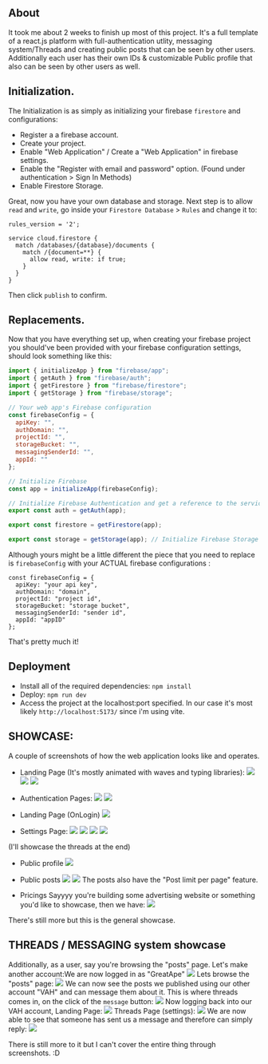 ## About
It took me about 2 weeks to finish up most of this project. It's a full template of a react.js platform with full-authentication utlity, messaging system/Threads and creating public posts that can be seen by other users. Additionally each user has their own IDs & customizable Public profile that also can be seen by other users as well.
## Initialization.
The Initialization is as simply as initializing your firebase `firestore` and configurations:
- Register a a firebase account.
- Create your project.
- Enable "Web Application" / Create a "Web Application" in firebase settings.
- Enable the "Register with email and password" option. (Found under authentication > Sign In Methods)
- Enable Firestore Storage.

Great, now you have your own database and storage. Next step is to allow `read` and `write`, go inside your `Firestore Database` > `Rules` and change it to:
```
rules_version = '2';

service cloud.firestore {
  match /databases/{database}/documents {
    match /{document=**} {
      allow read, write: if true;
    }
  }
}
```
Then click `publish` to confirm.

## Replacements.
Now that you have everything set up, when creating your firebase project you should've been provided with your firebase configuration settings, should look something like this: 
```js
import { initializeApp } from "firebase/app";
import { getAuth } from "firebase/auth";
import { getFirestore } from "firebase/firestore"; 
import { getStorage } from "firebase/storage"; 

// Your web app's Firebase configuration
const firebaseConfig = {
  apiKey: "",
  authDomain: "",
  projectId: "",
  storageBucket: "",
  messagingSenderId: "",
  appId: ""
};

// Initialize Firebase
const app = initializeApp(firebaseConfig);

// Initialize Firebase Authentication and get a reference to the service
export const auth = getAuth(app);

export const firestore = getFirestore(app);

export const storage = getStorage(app); // Initialize Firebase Storage
```
Although yours might be a little different the piece that you need to replace is `firebaseConfig` with your ACTUAL firebase configurations : 
```
const firebaseConfig = {
  apiKey: "your api key",
  authDomain: "domain",
  projectId: "project id",
  storageBucket: "storage bucket",
  messagingSenderId: "sender id",
  appId: "appID"
};
```
That's pretty much it!

## Deployment
- Install all of the required dependencies: `npm install`
- Deploy: `npm run dev`  
- Access the project at the localhost:port specified. In our case it's most likely `http://localhost:5173/` since i'm using vite.

## SHOWCASE:
A couple of screenshots of how the web application looks like and operates.
- Landing Page (It's mostly animated with waves and typing libraries):
![](https://media.discordapp.net/attachments/933430357766844476/1188593700624937071/image.png?ex=659b1725&is=6588a225&hm=bd9f447ad39c34ecd496ad9b79c49a71f9eaa5e5d924f5f8fcf0aa94c0936461&=&width=1222&height=640)
![](https://media.discordapp.net/attachments/933430357766844476/1188594157611130940/image.png?ex=659b1792&is=6588a292&hm=9d3da33a549b6a7f3e62c6ac0e669ce14d38949e8b5c99f10149ce643badc803&=&width=1222&height=640)
![](https://media.discordapp.net/attachments/933430357766844476/1188594286065889280/image.png?ex=659b17b0&is=6588a2b0&hm=068e32cc2ab7331133d3cb6bae578eb77adcae9382d6f55a7887f4ebbba40b05&=&width=1222&height=640)

- Authentication Pages:
![](https://media.discordapp.net/attachments/933430357766844476/1188594523782250587/image.png?ex=659b17e9&is=6588a2e9&hm=9ba436dbc21c5ee53d23cc2109407b2b1987977bf0a747f201015c8d4d31a16d&=&width=1222&height=640)
![](https://media.discordapp.net/attachments/933430357766844476/1188594573837090866/image.png?ex=659b17f5&is=6588a2f5&hm=d12e325cd6c49db7e8d1da9f8b837c6d8cb8593f4aa559641c32d7a88bfa2baa&=&width=1222&height=640)

- Landing Page (OnLogin)
![](https://media.discordapp.net/attachments/933430357766844476/1188595193285451786/image.png?ex=659b1889&is=6588a389&hm=c7781489da78bf50015899bb1632270e9c6812393dd7922e28170ef5adac25b2&=&width=1222&height=640)

- Settings Page:
![](https://media.discordapp.net/attachments/933430357766844476/1188596381443706994/image.png?ex=659b19a4&is=6588a4a4&hm=3be415b885ab8da27376bd4d3d0b58092e303a235e09e767e32b917ebc2405d6&=&width=1222&height=640)
![](https://media.discordapp.net/attachments/933430357766844476/1188596499840507985/image.png?ex=659b19c0&is=6588a4c0&hm=f10c3a799c92f94433b9b3c3df66069984fd1a58d065632f2c6c1c140fa01b05&=&width=1222&height=640)
![](https://media.discordapp.net/attachments/933430357766844476/1188596584137621678/image.png?ex=659b19d4&is=6588a4d4&hm=98f81a5fba82b1023c625d41748fd3e93006181abc52a8d19e0c8d3ca93da598&=&width=1222&height=640)
![](https://media.discordapp.net/attachments/933430357766844476/1188596690773614592/image.png?ex=659b19ee&is=6588a4ee&hm=b996848b0e9915c498822c5e3d3a7bd8e3ececad13182bbee821f9e0ca453e3e&=&width=1222&height=640)

(I'll showcase the threads at the end)

- Public profile
![](https://media.discordapp.net/attachments/933430357766844476/1188596944117977218/image.png?ex=659b1a2a&is=6588a52a&hm=439f1b8e58679caa23e8116b32d8eabf6f636cd998ac2cb90b08b6ae0add5056&=&width=1222&height=640)

- Public posts
![](https://media.discordapp.net/attachments/933430357766844476/1188597423594016850/image.png?ex=659b1a9c&is=6588a59c&hm=e75cbc4cd63c0f10fbd5aef50d1b40664f64561783d139e1a888e13c8034108b&=&width=1222&height=640)
![](https://media.discordapp.net/attachments/933430357766844476/1188597515319250994/image.png?ex=659b1ab2&is=6588a5b2&hm=a3d8eb761c0bf300b3c2644e615336c733205a36045370f928ab19056dc3402f&=&width=1222&height=640)
The posts also have the "Post limit per page" feature.

- Pricings
Sayyyy you're building some advertising website or something you'd like to showcase, then we have:
![](https://media.discordapp.net/attachments/933430357766844476/1188598095466991697/image.png?ex=659b1b3d&is=6588a63d&hm=c5e50c88e6536db2e83b1a158ed13e690d498d3ddd14ab8a25b53969c4fd1faa&=&width=1222&height=640)

There's still more but this is the general showcase.

## THREADS / MESSAGING system showcase
Additionally, as a user, say you're browsing the "posts" page. Let's make another account:We are now logged in as "GreatApe"
![](https://media.discordapp.net/attachments/933430357766844476/1188598632388235294/image.png?ex=659b1bbd&is=6588a6bd&hm=25da7472d5bd652ff2c0535e630a0bf569500f4cec3bba036fdeed407546ad8e&=&width=1388&height=635)
Lets browse the "posts" page:
![](https://media.discordapp.net/attachments/933430357766844476/1188598799942303825/image.png?ex=659b1be5&is=6588a6e5&hm=33f8060fbd28e09e63b9617e8c05c16b01a51d2edb5236120ae3ddf09647a57c&=&width=1317&height=640)
We can now see the posts we published using our other account "VAH" and can message them about it. This is where threads comes in, on the click of the `message` button:
![](https://media.discordapp.net/attachments/933430357766844476/1188599141773885541/image.png?ex=659b1c36&is=6588a736&hm=59717882885f613065b9776700d5907c35eb68928189960ddca16ffaf1e4cbcc&=&width=1388&height=249)
Now logging back into our VAH account,
Landing Page:
![](https://media.discordapp.net/attachments/933430357766844476/1188599440567717888/image.png?ex=659b1c7d&is=6588a77d&hm=3510286cf924480e11dc0b90fdfb8070c322269f6b6b6df27e8e3f82f33ce2d1&=&width=1243&height=640)
Threads Page (settings):
![](https://media.discordapp.net/attachments/933430357766844476/1188599619945508905/image.png?ex=659b1ca8&is=6588a7a8&hm=e89530e452e6097a24123efebe32d4540c4510b02bdea81ae50f3d8b679e7cdb&=&width=1243&height=640)
We are now able to see that someone has sent us a message and therefore can simply reply:
![](https://media.discordapp.net/attachments/933430357766844476/1188599902670962818/image.png?ex=659b1ceb&is=6588a7eb&hm=540e7d658e3f276e0c96951bd474e3132974d9efb56448fc8021a48e26d1cb3d&=&width=1388&height=254)

There is still more to it but I can't cover the entire thing through screenshots. :D
